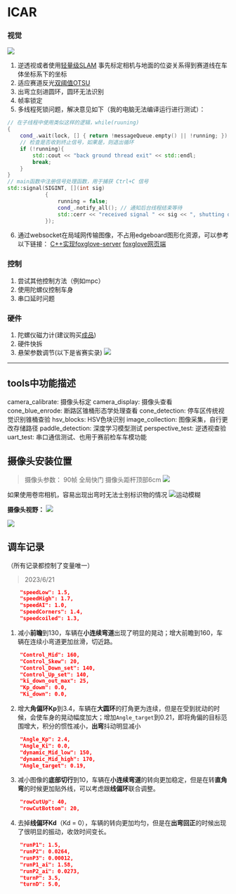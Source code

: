 # ICAR

### 视觉

![](./doc/轻量级SLAM.png)

1. 逆透视或者使用[轻量级SLAM](https://www.bilibili.com/video/BV1bp42117N1?vd_source=eac89beacf4b5ecfa9a66e7ebc9bd301)
    事先标定相机与地面的位姿关系得到赛道线在车体坐标系下的坐标
2. 适应赛道反光[双阈值OTSU](https://blog.csdn.net/weixin_55984718/article/details/125769347?spm=1001.2101.3001.6650.3&utm_medium=distribute.pc_relevant.none-task-blog-2%7Edefault%7ECTRLIST%7ERate-3-125769347-blog-19506005.pc_relevant_multi_platform_whitelistv4&depth_1-utm_source=distribute.pc_relevant.none-task-blog-2%7Edefault%7ECTRLIST%7ERate-3-125769347-blog-19506005.pc_relevant_multi_platform_whitelistv4&utm_relevant_index=3)
3. 出弯立刻进圆环，圆环无法识别
4. 帧率锁定
5. 多线程死锁问题，解决意见如下（我的电脑无法编译运行进行测试）：
```c++
// 在子线程中使用类似这样的逻辑，while(ruuning)
{
    cond_.wait(lock, [] { return !messageQueue.empty() || !running; });
    // 检查是否收到终止信号，如果是，则退出循环
    if (!running){
        std::cout << "back ground thread exit" << std::endl;
        break;
    }
}
// main函数中注册信号处理函数，用于捕获 Ctrl+C 信号
std::signal(SIGINT, [](int sig)
            {
                running = false;
                cond_.notify_all(); // 通知后台线程结束等待
                std::cerr << "received signal " << sig << ", shutting down" << std::endl;
            });
```
6. 通过websocket在局域网传输图像，不占用edgeboard图形化资源，可以参考以下链接：
[C++实现foxglove-server](https://github.com/p-xiexin/foxglove_websocket_cpp.git)
[foxglove网页端](https://app.foxglove.dev/)


### 控制

1. 尝试其他控制方法（例如mpc）
2. 使用陀螺仪控制车身
3. 串口延时问题

### 硬件

1. 陀螺仪磁力计(建议购买[成品](https://m.tb.cn/h.gaXLSjIHiuq9kKR?tk=IA7TWqebA6p))
2. 硬件快拆
3. 悬架参数调节(以下是省赛实录)
![](.\doc\侧翻.jpg)

---

## tools中功能描述
camera_calibrate: 摄像头标定
camera_display: 摄像头查看
cone_blue_enrode: 断路区锥桶形态学处理查看
cone_detection: 停车区传统视觉识别锥桶查验
hsv_blocks: HSV色块识别
image_collection: 图像采集，自行更改存储路径
paddle_detection: 深度学习模型测试
perspective_test: 逆透视查验
uart_test: 串口通信测试、也用于赛前检车车模功能

## 摄像头安装位置
> 摄像头参数：
> 90帧 全局快门
> 摄像头距杆顶部6cm
![](.\doc\摄像头参数.png)

如果使用卷帘相机，容易出现出弯时无法士别标识物的情况
![运动模糊](.\doc\depot.bmp)

**摄像头视野：**
![](.\doc\摄像头安装视图.jpg)

![](.\doc\摄像头网格视图.png)

## 调车记录

（所有记录都控制了变量唯一）

> 2023/6/21
```json
    "speedLow": 1.5,
    "speedHigh": 1.7,
    "speedAI": 1.0,
    "speedCorners": 1.4,
    "speedcoiled": 1.3,
```

1. 减小**前瞻**到130，车辆在**小连续弯道**出现了明显的晃动；增大前瞻到160，车辆在连续小弯道更加丝滑，切近路。

```json
    "Control_Mid": 160,
    "Control_Skew": 20,
    "Control_Down_set": 140,
    "Control_Up_set": 140,
    "ki_down_out_max": 25,
    "Kp_dowm": 0.0,
    "Ki_down": 0.0,
```

2. 增大**角偏环Kp**到3.4，车辆在**大圆环**的打角更为连续，但是在受到扰动的时候，会使车身的晃动幅度加大；增加`Angle_target`到0.21，即将角偏的目标范围增大，积分的惯性减小，**出弯**抖动明显减小

```json
    "Angle_Kp": 2.4,
    "Angle_Ki": 0.0,
    "dynamic_Mid_low": 150,
    "dynamic_Mid_high": 170,
    "Angle_target": 0.19,
```

3. 减小图像的**底部切行**到10，车辆在**小连续弯道**的转向更加稳定，但是在转**直角弯**的时候更加贴外线，可以考虑跟**线偏环**联合调整。

```json
    "rowCutUp": 40,
    "rowCutBottom": 20,
```

4. 去掉**线偏环Kd**（Kd = 0），车辆的转向更加均匀，但是在**出弯回正**的时候出现了很明显的振动，收敛时间变长。

```json
    "runP1": 1.5,
    "runP2": 0.0264,
    "runP3": 0.00012,
    "runP1_ai": 1.58,
    "runP2_ai": 0.0273,
    "turnP": 3.5,
    "turnD": 5.0,
```
